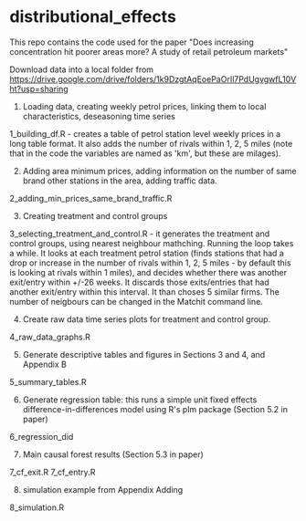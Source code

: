# distributional_effects

This repo contains the code used for the paper "Does increasing concentration hit poorer areas more? A study of retail petroleum markets"

Download data into a local folder from https://drive.google.com/drive/folders/1k9DzgtAqEoePaOrIl7PdUgvgwfL10Vht?usp=sharing


1. Loading data, creating weekly petrol prices, linking them to local characteristics, deseasoning time series

1_building_df.R - creates a table of petrol station level weekly prices in a long table format. It also adds the number of rivals within 1, 2, 5 miles (note that in the code the variables are named as 'km', but these are milages).



2. Adding area minimum prices, adding information on the number of same brand other stations in the area, adding traffic data.

2_adding_min_prices_same_brand_traffic.R 



3. Creating treatment and control groups

3_selecting_treatment_and_control.R - it generates the treatment and control groups, using nearest neighbour mathching. Running the loop takes a while. It looks at each treatment petrol station (finds stations that had a drop or increase in the number of rivals within 1, 2, 5 miles - by default this is looking at rivals within 1 miles), and decides whether there was another exit/entry within +/-26 weeks. It discards those exits/entries that had another exit/entry within this interval. It than choses 5 similar firms. The number of neigbours can be changed in the Matchit command line.



4. Create raw data time series plots for treatment and control group. 

4_raw_data_graphs.R 



5. Generate descriptive tables and figures in Sections 3 and 4, and Appendix B

5_summary_tables.R



6. Generate regression table: this runs a simple unit fixed effects difference-in-differences model using R's plm package (Section 5.2 in paper)

6_regression_did



7. Main causal forest results (Section 5.3 in paper)

7_cf_exit.R
7_cf_entry.R



8. simulation example from Appendix Adding

8_simulation.R

